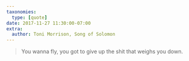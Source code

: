 ```yaml
---
taxonomies:
  type: [quote]
date: 2017-11-27 11:30:00-07:00
extra:
  author: Toni Morrison, Song of Solomon
---
```

> You wanna fly, you got to give up the shit that weighs you down.
